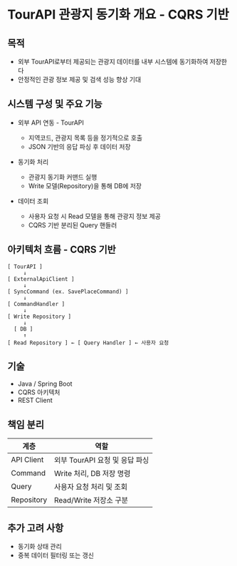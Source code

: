 # TourAPI 관광지 동기화 개요 - CQRS 기반

## 목적
+ 외부 TourAPI로부터 제공되는 관광지 데이터를 내부 시스템에 동기화하여 저장한다
+ 안정적인 관광 정보 제공 및 검색 성능 향상 기대

## 시스템 구성 및 주요 기능
+ 외부 API 연동 - TourAPI
  + 지역코드, 관광지 목록 등을 정기적으로 호출
  + JSON 기반의 응답 파싱 후 데이터 저장

+ 동기화 처리
  + 관광지 동기화 커맨드 실행
  + Write 모델(Repository)을 통해 DB에 저장

+ 데이터 조회
  + 사용자 요청 시 Read 모델을 통해 관광지 정보 제공
  + CQRS 기반 분리된 Query 핸들러

## 아키텍처 흐름 - CQRS 기반
```declarative
[ TourAPI ]
     ↓
[ ExternalApiClient ]
     ↓
[ SyncCommand (ex. SavePlaceCommand) ]
     ↓
[ CommandHandler ]
     ↓
[ Write Repository ]
     ↓
  [ DB ]
     ↑
[ Read Repository ] ← [ Query Handler ] ← 사용자 요청
```

## 기술
+ Java / Spring Boot
+ CQRS 아키텍처
+ REST Client

## 책임 분리
| 계층 | 역할 |
| --- | --- |
| API Client | 외부 TourAPI 요청 및 응답 파싱 |
| Command | Write 처리, DB 저장 명령 |
| Query | 사용자 요청 처리 및 조회 |
| Repository | Read/Write 저장소 구분 |

## 추가 고려 사항
+ 동기화 상태 관리
+ 중복 데이터 필터링 또는 갱신
